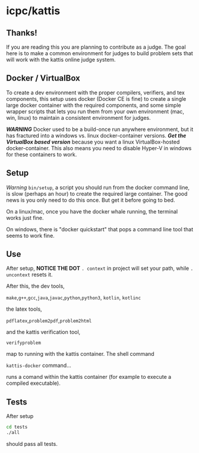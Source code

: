 # icpc/kattis

## Thanks!

If you are reading this you are planning to contribute as a judge.  The goal
here is to make a common environment for judges to build problem sets that
will work with the kattis online judge system.

## Docker / VirtualBox

To create a dev environment with the proper compilers, verifiers,
and tex components, this setup uses docker (Docker CE is fine) to create a single large docker container with the required components, and some simple wrapper scripts that lets you run them from your own environment (mac, win, linux) to maintain a consistent environment for judges.

***WARNING*** Docker used to be a build-once run anywhere environment, but it has fractured into a windows vs. linux docker-container versions.  ***Get the VirtualBox based version*** because you want a linux VirtualBox-hosted docker-container.  This also means you need to disable Hyper-V in windows for these containers to work.
## Setup

*Warning* `bin/setup`, a script you should run from the docker command line, is slow (perhaps an hour) to create the required large container.  The good news is you only need to do this once.  But get it before going to bed.

On a linux/mac, once you have the docker whale running, the terminal works just fine.

On windows, there is "docker quickstart" that pops a command line tool that seems to work fine.

## Use

After setup, **NOTICE THE DOT** `. context` in project will set your path, while `. uncontext` resets it.

After this, the dev tools,

`make`,`g++`,`gcc`,`java`,`javac`,`python`,`python3`, `kotlin`, `kotlinc`

the latex tools,

`pdflatex`,`problem2pdf`,`problem2html`

and the kattis verification tool,

`verifyproblem`

map to running with the kattis container. The shell command

`kattis-docker` command...

runs a comand within the kattis container (for example to execute a compiled executable).

## Tests

After setup

```bash
cd tests
./all
```

should pass all tests.

